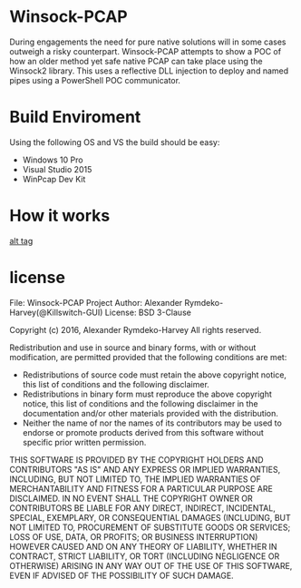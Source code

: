 # Winsock-PCAP

During engagements the need for pure native solutions will in some cases outweigh a risky counterpart. Winsock-PCAP attempts to show a POC of how an older method yet safe native PCAP can take place using the Winsock2 library. This uses a reflective DLL injection to deploy and named pipes using a PowerShell POC communicator. 

# Build Enviroment

Using the following OS and VS the build should be easy:

* Windows 10 Pro
* Visual Studio 2015 
* WinPcap Dev Kit

# How it works
[alt tag](https://github.com/killswitch-GUI/Winsock-PCAP/blob/master/Setup/Process.png)

# license  
File: Winsock-PCAP Project
Author: Alexander Rymdeko-Harvey(@Killswitch-GUI)
License: BSD 3-Clause

Copyright (c) 2016, Alexander Rymdeko-Harvey 
All rights reserved. 

Redistribution and use in source and binary forms, with or without 
modification, are permitted provided that the following conditions are met: 

 * Redistributions of source code must retain the above copyright notice, 
   this list of conditions and the following disclaimer. 
 * Redistributions in binary form must reproduce the above copyright 
   notice, this list of conditions and the following disclaimer in the 
   documentation and/or other materials provided with the distribution. 
 * Neither the name of  nor the names of its contributors may be used to 
   endorse or promote products derived from this software without specific 
   prior written permission. 

THIS SOFTWARE IS PROVIDED BY THE COPYRIGHT HOLDERS AND CONTRIBUTORS "AS IS" 
AND ANY EXPRESS OR IMPLIED WARRANTIES, INCLUDING, BUT NOT LIMITED TO, THE 
IMPLIED WARRANTIES OF MERCHANTABILITY AND FITNESS FOR A PARTICULAR PURPOSE 
ARE DISCLAIMED. IN NO EVENT SHALL THE COPYRIGHT OWNER OR CONTRIBUTORS BE 
LIABLE FOR ANY DIRECT, INDIRECT, INCIDENTAL, SPECIAL, EXEMPLARY, OR 
CONSEQUENTIAL DAMAGES (INCLUDING, BUT NOT LIMITED TO, PROCUREMENT OF 
SUBSTITUTE GOODS OR SERVICES; LOSS OF USE, DATA, OR PROFITS; OR BUSINESS 
INTERRUPTION) HOWEVER CAUSED AND ON ANY THEORY OF LIABILITY, WHETHER IN 
CONTRACT, STRICT LIABILITY, OR TORT (INCLUDING NEGLIGENCE OR OTHERWISE) 
ARISING IN ANY WAY OUT OF THE USE OF THIS SOFTWARE, EVEN IF ADVISED OF THE 
POSSIBILITY OF SUCH DAMAGE.
